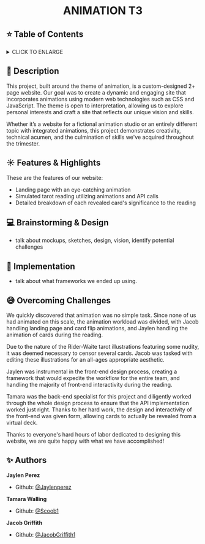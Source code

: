 # <p align="center">ANIMATION T3</p>

## :star: Table of Contents
<details>
        <summary>
        CLICK TO ENLARGE
        </summary>
        :memo: <a href="#description">Description</a>
        <br>
        :sunny: <a href="#features">Features & Highlights</a>
        <br>
        :computer: <a href="#design">Brainstorming & Design</a>
        <br>
        :floppy_disk: <a href="#implementation">Implementation</a>
        <br>
        :sweat_smile: <a href="#challenges">Overcoming Challenges</a>
        <br>
        :sparkles: <a href="#authors">Authors</a>
</details>

## :memo: <span id="description">Description</span>
This project, built around the theme of animation, is a custom-designed 2+ page website. Our goal was to create a dynamic and engaging site that incorporates animations using modern web technologies such as CSS and JavaScript. The theme is open to interpretation, allowing us to explore personal interests and craft a site that reflects our unique vision and skills.

Whether it’s a website for a fictional animation studio or an entirely different topic with integrated animations, this project demonstrates creativity, technical acumen, and the culmination of skills we've acquired throughout the trimester.
## :sunny: <span id="features">Features & Highlights</span>

These are the features of our website:
* Landing page with an eye-catching animation
* Simulated tarot reading utilizing animations and API calls
* Detailed breakdown of each revealed card's significance to the reading
## :computer: <span id="design">Brainstorming & Design</span>

* talk about mockups, sketches, design, vision, identify potential challenges

## :floppy_disk: <span id="implementation">Implementation</span>

* talk about what frameworks we ended up using.
## :sweat_smile: <span id="challenges">Overcoming Challenges</span>

We quickly discovered that animation was no simple task. Since none of us had animated on this scale, the animation workload was divided, with Jacob handling landing page and card flip animations, and Jaylen handling the animation of cards during the reading.

Due to the nature of the Rider-Waite tarot illustrations featuring some nudity, it was deemed necessary to censor several cards. Jacob was tasked with editing these illustrations for an all-ages appropriate aesthetic.

Jaylen was instrumental in the front-end design process, creating a framework that would expedite the workflow for the entire team, and handling the majority of front-end interactivity during the reading.

Tamara was the back-end specialist for this project and diligently worked through the whole design process to ensure that the API implementation worked just right. Thanks to her hard work, the design and interactivity of the front-end was given form, allowing cards to actually be revealed from a virtual deck.

Thanks to everyone's hard hours of labor dedicated to designing this website, we are quite happy with what we have accomplished!

## :sparkles: <span id="authors">Authors</span>

**Jaylen Perez**
- Github: [@Jaylenperez](https://github.com/Jaylenperez)

**Tamara Walling**
- Github: [@Scoob1](https://github.com/Scoob1)

**Jacob Griffith**
- Github: [@JacobGriffith1](https://github.com/JacobGriffith1)